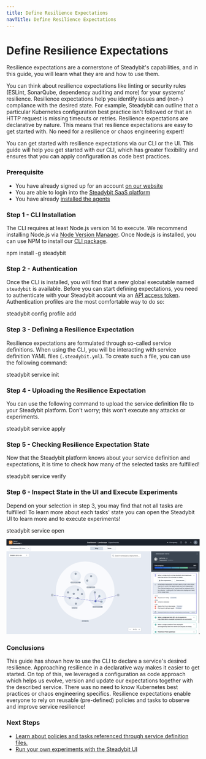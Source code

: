 ```yaml
---
title: Define Resilience Expectations
navTitle: Define Resilience Expectations
---
```


# Define Resilience Expectations

Resilience expectations are a cornerstone of Steadybit's capabilities, and in this guide, you will learn what they are and how to use them.

You can think about resilience expectations like linting or security rules (ESLint, SonarQube, dependency auditing and more) for your systems' resilience. Resilience expectations help you identify issues and (non-) compliance with the desired state. For example, Steadybit can outline that a particular Kubernetes configuration best practice isn't followed or that an HTTP request is missing timeouts or retries. Resilience expectations are declarative by nature. This means that resilience expectations are easy to get started with. No need for a resilience or chaos engineering expert!

You can get started with resilience expectations via our CLI or the UI. This guide will help you get started with our CLI, which has greater flexibility and ensures that you can apply configuration as code best practices.

### Prerequisite

* You have already signed up for an account [on our website](https://www.steadybit.com/get-started/)
* You are able to login into the [Steadybit SaaS platform](https://platform.steadybit.io/)
* You have already [installed the agents](../content/getting-started/10-set-up-platform-agents/)

### Step 1 - CLI Installation

The CLI requires at least Node.js version 14 to execute. We recommend installing Node.js via [Node Version Manager](https://github.com/nvm-sh/nvm#intro). Once Node.js is installed, you can use NPM to install our [CLI package](https://www.npmjs.com/package/steadybit).

npm install -g steadybit

### Step 2 - Authentication

Once the CLI is installed, you will find that a new global executable named `steadybit` is available. Before you can start defining expectations, you need to authenticate with your Steadybit account via an [API access token](../integrate/10-api/#tokens). Authentication profiles are the most comfortable way to do so:

steadybit config profile add

### Step 3 - Defining a Resilience Expectation

Resilience expectations are formulated through so-called service definitions. When using the CLI, you will be interacting with service definition YAML files (`.steadybit.yml`). To create such a file, you can use the following command:

steadybit service init

### Step 4 - Uploading the Resilience Expectation

You can use the following command to upload the service definition file to your Steadybit platform. Don't worry; this won't execute any attacks or experiments.

steadybit service apply

### Step 5 - Checking Resilience Expectation State

Now that the Steadybit platform knows about your service definition and expectations, it is time to check how many of the selected tasks are fulfilled!

steadybit service verify

### Step 6 - Inspect State in the UI and Execute Experiments

Depend on your selection in step 3, you may find that not all tasks are fulfilled! To learn more about each tasks' state you can open the Steadybit UI to learn more and to execute experiments!

steadybit service open

![Image showing Steadybit's landscape view with a selected Kubernetes deployment that has fulfilled 80% of its expectations](define-resilience-expectations-landscape.png)

### Conclusions

This guide has shown how to use the CLI to declare a service's desired resilience. Approaching resilience in a declarative way makes it easier to get started. On top of this, we leveraged a configuration as code approach which helps us evolve, version and update our expectations together with the described service. There was no need to know Kubernetes best practices or chaos engineering specifics. Resilience expectations enable everyone to rely on reusable (pre-defined) policies and tasks to observe and improve service resilience!

### Next Steps

* [Learn about policies and tasks referenced through service definition files.](../learn/60-resilience-expectations/10-introduction/)
* [Run your own experiments with the Steadybit UI](../getting-started/30-run-experiment/)
